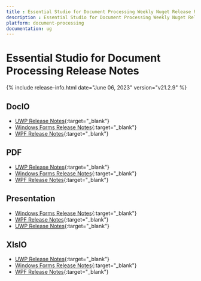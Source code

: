 ```yaml
---
title : Essential Studio for Document Processing Weekly Nuget Release Release Notes  
description : Essential Studio for Document Processing Weekly Nuget Release Release Notes  
platform: document-processing
documentation: ug
---
```


# Essential Studio for Document Processing  Release Notes  

{% include release-info.html date="June 06, 2023" version="v21.2.9" %} 

## DocIO

* [UWP Release Notes](/uwp/release-notes/v21.2.9#docio){:target="_blank"}
* [Windows Forms Release Notes](/windowsforms/release-notes/v21.2.9#docio){:target="_blank"}
* [WPF Release Notes](/wpf/release-notes/v21.2.9#docio){:target="_blank"}


## PDF

* [UWP Release Notes](/uwp/release-notes/v21.2.9#pdf){:target="_blank"}
* [Windows Forms Release Notes](/windowsforms/release-notes/v21.2.9#pdf){:target="_blank"}
* [WPF Release Notes](/wpf/release-notes/v21.2.9#pdf){:target="_blank"}


## Presentation

* [Windows Forms Release Notes](/windowsforms/release-notes/v21.2.9#presentation){:target="_blank"}
* [WPF Release Notes](/wpf/release-notes/v21.2.9#presentation){:target="_blank"}
* [UWP Release Notes](/uwp/release-notes/v21.2.9#presentation){:target="_blank"}


## XlsIO

* [UWP Release Notes](/uwp/release-notes/v21.2.9#xlsio){:target="_blank"}
* [Windows Forms Release Notes](/windowsforms/release-notes/v21.2.9#xlsio){:target="_blank"}
* [WPF Release Notes](/wpf/release-notes/v21.2.9#xlsio){:target="_blank"}